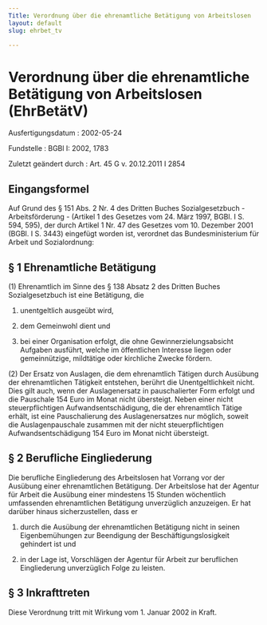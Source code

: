 ```yaml
---
Title: Verordnung über die ehrenamtliche Betätigung von Arbeitslosen
layout: default
slug: ehrbet_tv

---
```


# Verordnung über die ehrenamtliche Betätigung von Arbeitslosen (EhrBetätV)

Ausfertigungsdatum
:   2002-05-24

Fundstelle
:   BGBl I: 2002, 1783

Zuletzt geändert durch
:   Art. 45 G v. 20.12.2011 I 2854


## Eingangsformel

Auf Grund des § 151 Abs. 2 Nr. 4 des Dritten Buches Sozialgesetzbuch -
Arbeitsförderung - (Artikel 1 des Gesetzes vom 24. März 1997, BGBl. I
S. 594, 595), der durch Artikel 1 Nr. 47 des Gesetzes vom 10. Dezember
2001 (BGBl. I S. 3443) eingefügt worden ist, verordnet das
Bundesministerium für Arbeit und Sozialordnung:


## § 1 Ehrenamtliche Betätigung

(1) Ehrenamtlich im Sinne des § 138 Absatz 2 des Dritten Buches
Sozialgesetzbuch ist eine Betätigung, die

1.  unentgeltlich ausgeübt wird,


2.  dem Gemeinwohl dient und


3.  bei einer Organisation erfolgt, die ohne Gewinnerzielungsabsicht
    Aufgaben ausführt, welche im öffentlichen Interesse liegen oder
    gemeinnützige, mildtätige oder kirchliche Zwecke fördern.




(2) Der Ersatz von Auslagen, die dem ehrenamtlich Tätigen durch
Ausübung der ehrenamtlichen Tätigkeit entstehen, berührt die
Unentgeltlichkeit nicht. Dies gilt auch, wenn der Auslagenersatz in
pauschalierter Form erfolgt und die Pauschale 154 Euro im Monat nicht
übersteigt. Neben einer nicht steuerpflichtigen Aufwandsentschädigung,
die der ehrenamtlich Tätige erhält, ist eine Pauschalierung des
Auslagenersatzes nur möglich, soweit die Auslagenpauschale zusammen
mit der nicht steuerpflichtigen Aufwandsentschädigung 154 Euro im
Monat nicht übersteigt.


## § 2 Berufliche Eingliederung

Die berufliche Eingliederung des Arbeitslosen hat Vorrang vor der
Ausübung einer ehrenamtlichen Betätigung. Der Arbeitslose hat der
Agentur für Arbeit die Ausübung einer mindestens 15 Stunden
wöchentlich umfassenden ehrenamtlichen Betätigung unverzüglich
anzuzeigen. Er hat darüber hinaus sicherzustellen, dass er

1.  durch die Ausübung der ehrenamtlichen Betätigung nicht in seinen
    Eigenbemühungen zur Beendigung der Beschäftigungslosigkeit gehindert
    ist und


2.  in der Lage ist, Vorschlägen der Agentur für Arbeit zur beruflichen
    Eingliederung unverzüglich Folge zu leisten.





## § 3 Inkrafttreten

Diese Verordnung tritt mit Wirkung vom 1. Januar 2002 in Kraft.

